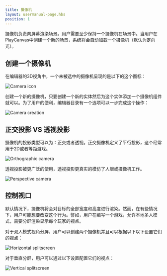 ```yaml
---
title: 摄像机
layout: usermanual-page.hbs
position: 1
---
```


摄像机负责向屏幕渲染场景。用户需要至少保持一个摄像机在场景中。当用户在PlayCanvas中创建一个新的场景，系统将会自动加载一个摄像机（默认为定向光）。

## 创建一个摄像机

在编辑器的3D视角中，一个未被选中的摄像机呈现的是以下的这个图标：

![Camera icon][1]

创建一个新的摄像机，只要创建一个新的实体然后为这个实体添加一个摄像机组件就可以。为了用户的便利，编辑器目录有一个选项可以一步完成这个操作：

![Camera creation][2]

## 正交投影 VS 透视投影

摄像机的投影类型可以为：正交或者透视。正交摄像机定义了平行投影，这个经常用于2D或者等距游戏。

![Orthographic camera][3]

透视投影被更广泛的使用，透视投影更真实的模仿了人眼或摄像机工作。

![Perspective camera][4]

## 控制视口

默认情况下，摄像机将会对目标的全部宽度和高度进行渲染。然而，在有些情况下，用户可能想要改变这个行为。譬如，用户在编写一个游戏，允许本地多人模式，需要分屏渲染显示每个玩家的视点。

对于双人模式视角分屏，用户可以创建两个摄像机并且可以根据以下以下设置它们的视点：

![Horizontal splitscreen][5]

对于垂直分屏，用户可以通过以下设置配置它们的视点：

![Vertical splitscreen][6]

[1]: /images/user-manual/graphics/cameras/camera_icon.png
[2]: /images/user-manual/graphics/cameras/camera_create.png
[3]: /images/user-manual/graphics/cameras/camera_orthographic.png
[4]: /images/user-manual/graphics/cameras/camera_perspective.png
[5]: /images/user-manual/graphics/cameras/camera_horizontal_splitscreen.png
[6]: /images/user-manual/graphics/cameras/camera_vertical_splitscreen.png

